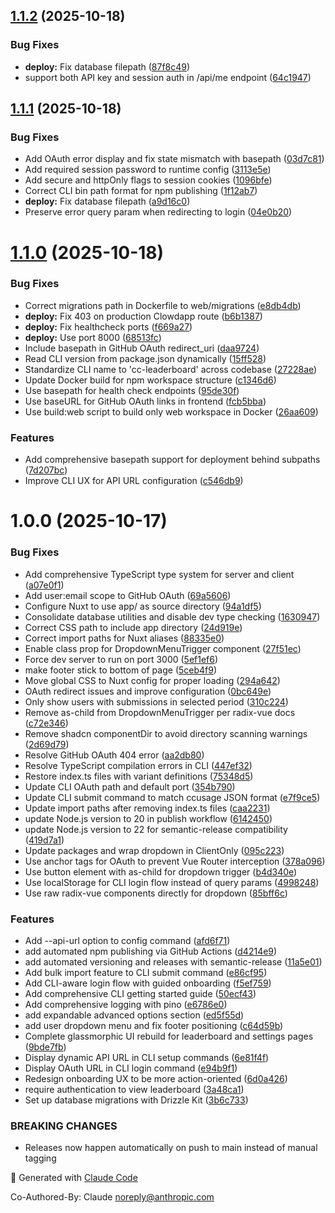 ## [1.1.2](https://github.com/jsell-rh/cc-leaderboard/compare/v1.1.1...v1.1.2) (2025-10-18)


### Bug Fixes

* **deploy:** Fix database filepath ([87f8c49](https://github.com/jsell-rh/cc-leaderboard/commit/87f8c49d4d008567dcef0db595f7029c8875e236))
* support both API key and session auth in /api/me endpoint ([64c1947](https://github.com/jsell-rh/cc-leaderboard/commit/64c1947cde19c351e3a4a2215cbda239589a49e3))

## [1.1.1](https://github.com/jsell-rh/cc-leaderboard/compare/v1.1.0...v1.1.1) (2025-10-18)


### Bug Fixes

* Add OAuth error display and fix state mismatch with basepath ([03d7c81](https://github.com/jsell-rh/cc-leaderboard/commit/03d7c818126ce6d28a6b9ce0873e2f54b3cd1d48))
* Add required session password to runtime config ([3113e5e](https://github.com/jsell-rh/cc-leaderboard/commit/3113e5e3b0c994d0ae8f7194ccbfc958f95ec38f))
* Add secure and httpOnly flags to session cookies ([1096bfe](https://github.com/jsell-rh/cc-leaderboard/commit/1096bfe81df8589b2fb7dec06d5bd9552baafbe4))
* Correct CLI bin path format for npm publishing ([1f12ab7](https://github.com/jsell-rh/cc-leaderboard/commit/1f12ab72ed792208140cc9de5a004af17d4091e0))
* **deploy:** Fix database filepath ([a9d16c0](https://github.com/jsell-rh/cc-leaderboard/commit/a9d16c065ebaf7a2a4d31d6ba4203282eb08a889))
* Preserve error query param when redirecting to login ([04e0b20](https://github.com/jsell-rh/cc-leaderboard/commit/04e0b20a0905aff2ee6cd6a88a1fc8ca24a8cb45))

# [1.1.0](https://github.com/jsell-rh/cc-leaderboard/compare/v1.0.0...v1.1.0) (2025-10-18)


### Bug Fixes

* Correct migrations path in Dockerfile to web/migrations ([e8db4db](https://github.com/jsell-rh/cc-leaderboard/commit/e8db4db34911b7feb77047b479eb2c646125c337))
* **deploy:** Fix 403 on production Clowdapp route ([b6b1387](https://github.com/jsell-rh/cc-leaderboard/commit/b6b138724a502e6f8115a1752ab17ace7216ce55))
* **deploy:** Fix healthcheck ports ([f669a27](https://github.com/jsell-rh/cc-leaderboard/commit/f669a279df141aeedd0bbe85de3df3665e9ca01d))
* **deploy:** Use port 8000 ([68513fc](https://github.com/jsell-rh/cc-leaderboard/commit/68513fc8617d03ec4bf79c43384932f17e830fb0))
* Include basepath in GitHub OAuth redirect_uri ([daa9724](https://github.com/jsell-rh/cc-leaderboard/commit/daa9724ac0d0c0b0f0df574b273b0c967801d599))
* Read CLI version from package.json dynamically ([15ff528](https://github.com/jsell-rh/cc-leaderboard/commit/15ff528805bb55ec88adfdd457acafae49ad32c9))
* Standardize CLI name to 'cc-leaderboard' across codebase ([27228ae](https://github.com/jsell-rh/cc-leaderboard/commit/27228ae3e614c0530cd378645e56618f220642c6))
* Update Docker build for npm workspace structure ([c1346d6](https://github.com/jsell-rh/cc-leaderboard/commit/c1346d6dec72bba46b75afc4cfafee8cfc3f401e))
* Use basepath for health check endpoints ([95de30f](https://github.com/jsell-rh/cc-leaderboard/commit/95de30f195c5d10aef554fd33dab72c17c22071d))
* Use baseURL for GitHub OAuth links in frontend ([fcb5bba](https://github.com/jsell-rh/cc-leaderboard/commit/fcb5bbad05b4fa10fd0a58f419a484c7726e4da0))
* Use build:web script to build only web workspace in Docker ([26aa609](https://github.com/jsell-rh/cc-leaderboard/commit/26aa6096a6400c159334993fd3eea9f6671dc92e))


### Features

* Add comprehensive basepath support for deployment behind subpaths ([7d207bc](https://github.com/jsell-rh/cc-leaderboard/commit/7d207bc4bdd54f297a934a9ec1903e17f2a7f5d4))
* Improve CLI UX for API URL configuration ([c546db9](https://github.com/jsell-rh/cc-leaderboard/commit/c546db918e0886b2a98bfcc4c64c99586e4e24f9))

# 1.0.0 (2025-10-17)


### Bug Fixes

* Add comprehensive TypeScript type system for server and client ([a07e0f1](https://github.com/jsell-rh/cc-leaderboard/commit/a07e0f10b1b0b49fc71675a5e42b9efa8442c1d9))
* Add user:email scope to GitHub OAuth ([69a5606](https://github.com/jsell-rh/cc-leaderboard/commit/69a560639c9e6fb94a88f4e956213780648cb8dd))
* Configure Nuxt to use app/ as source directory ([94a1df5](https://github.com/jsell-rh/cc-leaderboard/commit/94a1df5a1bbb9eefdb0d7a0791393b506794d475))
* Consolidate database utilities and disable dev type checking ([1630947](https://github.com/jsell-rh/cc-leaderboard/commit/1630947a251a278a87730818576ae9083a7dfdea))
* Correct CSS path to include app directory ([24d919e](https://github.com/jsell-rh/cc-leaderboard/commit/24d919e0666e796d0d6f869371cdf13672189d6c))
* Correct import paths for Nuxt aliases ([88335e0](https://github.com/jsell-rh/cc-leaderboard/commit/88335e02e2f247434696819b49e13543218592c1))
* Enable class prop for DropdownMenuTrigger component ([27f51ec](https://github.com/jsell-rh/cc-leaderboard/commit/27f51ecd64ae2cfb80e5c0a11af51360a50202f5))
* Force dev server to run on port 3000 ([5ef1ef6](https://github.com/jsell-rh/cc-leaderboard/commit/5ef1ef643d8e0a6a073b5db34ad4a205e4a3cd44))
* make footer stick to bottom of page ([5ceb4f9](https://github.com/jsell-rh/cc-leaderboard/commit/5ceb4f9e5ca962238893f233cdcc0eb5a24229bf))
* Move global CSS to Nuxt config for proper loading ([294a642](https://github.com/jsell-rh/cc-leaderboard/commit/294a642f15d48c39f84f118f9f03f1beafbdba26))
* OAuth redirect issues and improve configuration ([0bc649e](https://github.com/jsell-rh/cc-leaderboard/commit/0bc649ede79ca26eb5f79f479c8a701a0ac10d48))
* Only show users with submissions in selected period ([310c224](https://github.com/jsell-rh/cc-leaderboard/commit/310c224bb3956b9e377b45102c873395418ce903))
* Remove as-child from DropdownMenuTrigger per radix-vue docs ([c72e346](https://github.com/jsell-rh/cc-leaderboard/commit/c72e34695b840e21723362d5f2a81e63a30f9d8a))
* Remove shadcn componentDir to avoid directory scanning warnings ([2d69d79](https://github.com/jsell-rh/cc-leaderboard/commit/2d69d79ef641f7bc067ba565f8ca57b6234f045d))
* Resolve GitHub OAuth 404 error ([aa2db80](https://github.com/jsell-rh/cc-leaderboard/commit/aa2db80acc8c3d625b7e99341e8e5ec03e0d70e7))
* Resolve TypeScript compilation errors in CLI ([447ef32](https://github.com/jsell-rh/cc-leaderboard/commit/447ef32dd9472c9709b4d00a1a39fb6a0c2e74cf))
* Restore index.ts files with variant definitions ([75348d5](https://github.com/jsell-rh/cc-leaderboard/commit/75348d58a46ed44c9ca3fa3688ee3a355b297856))
* Update CLI OAuth path and default port ([354b790](https://github.com/jsell-rh/cc-leaderboard/commit/354b7907c5786bd8a81f2808ff060b5ab3f7c746))
* Update CLI submit command to match ccusage JSON format ([e7f9ce5](https://github.com/jsell-rh/cc-leaderboard/commit/e7f9ce57db1f93ecbc09ab80a7657f971b9f0643))
* Update import paths after removing index.ts files ([caa2231](https://github.com/jsell-rh/cc-leaderboard/commit/caa2231fe9814f433dda96857bd106128b8f0520))
* update Node.js version to 20 in publish workflow ([6142450](https://github.com/jsell-rh/cc-leaderboard/commit/61424502059031f79980212dd7d3540245a667b0))
* update Node.js version to 22 for semantic-release compatibility ([419d7a1](https://github.com/jsell-rh/cc-leaderboard/commit/419d7a1090e4bc6728f1b500ea9a38b541bcacf9))
* Update packages and wrap dropdown in ClientOnly ([095c223](https://github.com/jsell-rh/cc-leaderboard/commit/095c223bc1b1b901f427312e3b84561a98d03d31))
* Use anchor tags for OAuth to prevent Vue Router interception ([378a096](https://github.com/jsell-rh/cc-leaderboard/commit/378a09670fc602c27a7a9caad0fa64bc895c766a))
* Use button element with as-child for dropdown trigger ([b4d340e](https://github.com/jsell-rh/cc-leaderboard/commit/b4d340e7c2068505acf4fe97f8dd8786470fd6df))
* Use localStorage for CLI login flow instead of query params ([4998248](https://github.com/jsell-rh/cc-leaderboard/commit/4998248b02adf6b390405282260eddd5d5549b12))
* Use raw radix-vue components directly for dropdown ([85bff6c](https://github.com/jsell-rh/cc-leaderboard/commit/85bff6c65f9d369d3ef2fdf55b615f81d2a0f9dd))


### Features

* Add --api-url option to config command ([afd6f71](https://github.com/jsell-rh/cc-leaderboard/commit/afd6f71925581cef00aa0f4df86802c34104999c))
* add automated npm publishing via GitHub Actions ([d4214e9](https://github.com/jsell-rh/cc-leaderboard/commit/d4214e9f1700a17f9a67ca503b51c2a4bd8edf78))
* add automated versioning and releases with semantic-release ([11a5e01](https://github.com/jsell-rh/cc-leaderboard/commit/11a5e01b8b0275177ed5ebb6669a29b64b623254))
* Add bulk import feature to CLI submit command ([e86cf95](https://github.com/jsell-rh/cc-leaderboard/commit/e86cf95da0abca0a684a6e558380e6467378a145))
* Add CLI-aware login flow with guided onboarding ([f5ef759](https://github.com/jsell-rh/cc-leaderboard/commit/f5ef75998f3f80d2baa38019caaff5332a1422e2))
* Add comprehensive CLI getting started guide ([50ecf43](https://github.com/jsell-rh/cc-leaderboard/commit/50ecf43d9d2341e9d51588b09735c13ccca9655f))
* Add comprehensive logging with pino ([e6786e0](https://github.com/jsell-rh/cc-leaderboard/commit/e6786e081717b5fd9eda7cacb409e2cd8ea43c1e))
* add expandable advanced options section ([ed5f55d](https://github.com/jsell-rh/cc-leaderboard/commit/ed5f55d3e0e78f55647f266006134cbcecb7b29b))
* add user dropdown menu and fix footer positioning ([c64d59b](https://github.com/jsell-rh/cc-leaderboard/commit/c64d59b491f39f66ac9f605f9b0250ee563799b9))
* Complete glassmorphic UI rebuild for leaderboard and settings pages ([9bde7fb](https://github.com/jsell-rh/cc-leaderboard/commit/9bde7fba1277d120e218cba8e15633e99e6c0bb2))
* Display dynamic API URL in CLI setup commands ([6e81f4f](https://github.com/jsell-rh/cc-leaderboard/commit/6e81f4f0185a59f50f301096eb98cfbf00e552ec))
* Display OAuth URL in CLI login command ([e94b9f1](https://github.com/jsell-rh/cc-leaderboard/commit/e94b9f12b7483af668adb3ce0aa949abd9bab505))
* Redesign onboarding UX to be more action-oriented ([6d0a426](https://github.com/jsell-rh/cc-leaderboard/commit/6d0a4260a57013858085f22618eac2f96d9c2dff))
* require authentication to view leaderboard ([3a48ca1](https://github.com/jsell-rh/cc-leaderboard/commit/3a48ca114f451f5928baeaf3bb3818fd536ddf65))
* Set up database migrations with Drizzle Kit ([3b6c733](https://github.com/jsell-rh/cc-leaderboard/commit/3b6c733b7d2c7f72178795ab9a957e52978fcdf7))


### BREAKING CHANGES

* Releases now happen automatically on push to main instead of manual tagging

🤖 Generated with [Claude Code](https://claude.com/claude-code)

Co-Authored-By: Claude <noreply@anthropic.com>

